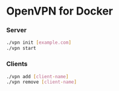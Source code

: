 # OpenVPN for Docker

### Server

```bash
./vpn init [example.com]
./vpn start
```

### Clients

```bash
./vpn add [client-name]
./vpn remove [client-name]
```
